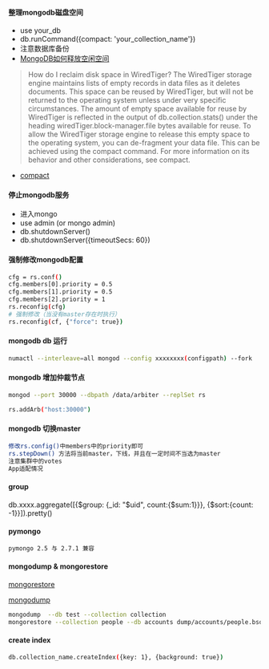 #### 整理mongodb磁盘空间
* use your_db
* db.runCommand({compact: 'your_collection_name'})
* 注意数据库备份
* [MongoDB如何释放空闲空间](https://zhuanlan.zhihu.com/p/38979077)
> How do I reclaim disk space in WiredTiger?
The WiredTiger storage engine maintains lists of empty records in data files as it deletes documents. This space can be reused by WiredTiger, but will not be returned to the operating system unless under very specific circumstances.
> The amount of empty space available for reuse by WiredTiger is reflected in the output of db.collection.stats() under the heading wiredTiger.block-manager.file bytes available for reuse.
> To allow the WiredTiger storage engine to release this empty space to the operating system, you can de-fragment your data file. This can be achieved using the compact command. For more information on its behavior and other considerations, see compact.

* [compact](https://docs.mongodb.com/manual/reference/command/compact/#dbcmd.compact)


#### 停止mongodb服务
* 进入mongo 
* use admin (or mongo admin)
* db.shutdownServer()
* db.shutdownServer({timeoutSecs: 60})

#### 强制修改mongodb配置
``` bash
cfg = rs.conf()
cfg.members[0].priority = 0.5
cfg.members[1].priority = 0.5
cfg.members[2].priority = 1
rs.reconfig(cfg)
# 强制修改（当没有master存在时执行）
rs.reconfig(cf, {"force": true})
```

#### mongodb db 运行
``` bash
numactl --interleave=all mongod --config xxxxxxxx(configpath) --fork
```

#### mongodb 增加仲裁节点
``` bash
mongod --port 30000 --dbpath /data/arbiter --replSet rs

rs.addArb("host:30000")
```

#### mongodb 切换master
``` bash
修改rs.config()中members中的priority即可
rs.stepDown() 方法将当前master，下线，并且在一定时间不当选为master
注意集群中的votes
App适配情况
```


#### group
db.xxxx.aggregate([{$group: {_id: "$uid", count:{$sum:1}}}, {$sort:{count: -1}}]).pretty()

#### pymongo
``` bash
pymongo 2.5 与 2.7.1 兼容
```

#### mongodump & mongorestore
[mongorestore](https://docs.mongodb.com/v3.0/reference/program/mongorestore/)

[mongodump](https://docs.mongodb.com/v3.0/reference/program/mongodump/)
``` bash
mongodump  --db test --collection collection
mongorestore --collection people --db accounts dump/accounts/people.bson
```

#### create index
```bash
db.collection_name.createIndex({key: 1}, {background: true})
```
